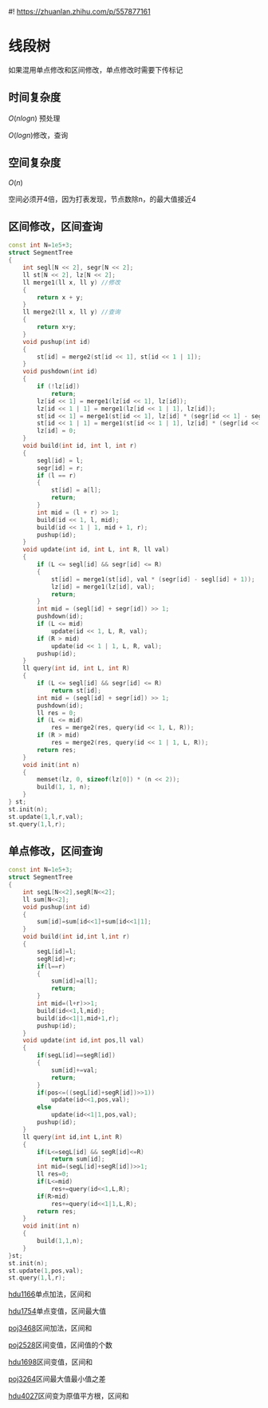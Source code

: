 #! https://zhuanlan.zhihu.com/p/557877161
# 线段树
如果混用单点修改和区间修改，单点修改时需要下传标记
## 时间复杂度
$O(nlogn)$ 预处理

$O(logn)$修改，查询
## 空间复杂度
$O(n)$

空间必须开4倍，因为打表发现，节点数除n，的最大值接近4
## 区间修改，区间查询
```c++
const int N=1e5+3;
struct SegmentTree
{
    int segl[N << 2], segr[N << 2];
    ll st[N << 2], lz[N << 2];
    ll merge1(ll x, ll y) //修改
    {
        return x + y;
    }
    ll merge2(ll x, ll y) //查询
    {
        return x+y;
    }
    void pushup(int id)
    {
        st[id] = merge2(st[id << 1], st[id << 1 | 1]);
    }
    void pushdown(int id)
    {
        if (!lz[id])
            return;
        lz[id << 1] = merge1(lz[id << 1], lz[id]);
        lz[id << 1 | 1] = merge1(lz[id << 1 | 1], lz[id]);
        st[id << 1] = merge1(st[id << 1], lz[id] * (segr[id << 1] - segl[id << 1] + 1));
        st[id << 1 | 1] = merge1(st[id << 1 | 1], lz[id] * (segr[id << 1 | 1] - segl[id << 1 | 1] + 1));
        lz[id] = 0;
    }
    void build(int id, int l, int r)
    {
        segl[id] = l;
        segr[id] = r;
        if (l == r)
        {
            st[id] = a[l];
            return;
        }
        int mid = (l + r) >> 1;
        build(id << 1, l, mid);
        build(id << 1 | 1, mid + 1, r);
        pushup(id);
    }
    void update(int id, int L, int R, ll val)
    {
        if (L <= segl[id] && segr[id] <= R)
        {
            st[id] = merge1(st[id], val * (segr[id] - segl[id] + 1));
            lz[id] = merge1(lz[id], val);
            return;
        }
        int mid = (segl[id] + segr[id]) >> 1;
        pushdown(id);
        if (L <= mid)
            update(id << 1, L, R, val);
        if (R > mid)
            update(id << 1 | 1, L, R, val);
        pushup(id);
    }
    ll query(int id, int L, int R)
    {
        if (L <= segl[id] && segr[id] <= R)
            return st[id];
        int mid = (segl[id] + segr[id]) >> 1;
        pushdown(id);
        ll res = 0;
        if (L <= mid)
            res = merge2(res, query(id << 1, L, R));
        if (R > mid)
            res = merge2(res, query(id << 1 | 1, L, R));
        return res;
    }
    void init(int n)
    {
        memset(lz, 0, sizeof(lz[0]) * (n << 2));
        build(1, 1, n);
    }
} st;
st.init(n);
st.update(1,l,r,val);
st.query(1,l,r);
```
## 单点修改，区间查询
```c++
const int N=1e5+3;
struct SegmentTree
{
    int segL[N<<2],segR[N<<2];
    ll sum[N<<2];
    void pushup(int id)
    {
        sum[id]=sum[id<<1]+sum[id<<1|1];
    }
    void build(int id,int l,int r)
    {
        segL[id]=l;
        segR[id]=r;
        if(l==r)
        {
            sum[id]=a[l];
            return;
        }
        int mid=(l+r)>>1;
        build(id<<1,l,mid);
        build(id<<1|1,mid+1,r);
        pushup(id);
    }
    void update(int id,int pos,ll val)
    {
        if(segL[id]==segR[id])
        {
            sum[id]+=val;
            return;
        }
        if(pos<=((segL[id]+segR[id])>>1))
            update(id<<1,pos,val);
        else
            update(id<<1|1,pos,val);
        pushup(id);
    }
    ll query(int id,int L,int R)
    {
        if(L<=segL[id] && segR[id]<=R)
            return sum[id];
        int mid=(segL[id]+segR[id])>>1;
        ll res=0;
        if(L<=mid)
            res+=query(id<<1,L,R);
        if(R>mid)
            res+=query(id<<1|1,L,R);
        return res;
    }
    void init(int n)
    {
        build(1,1,n);
    }
}st;
st.init(n);
st.update(1,pos,val);
st.query(1,l,r);
```

[hdu1166](https://acm.dingbacode.com/showproblem.php?pid=1166)单点加法，区间和

[hdu1754](https://acm.dingbacode.com/showproblem.php?pid=1754)单点变值，区间最大值

[poj3468](http://poj.org/problem?id=3468)区间加法，区间和

[poj2528](http://poj.org/problem?id=2528)区间变值，区间值的个数

[hdu1698](https://acm.dingbacode.com/showproblem.php?pid=1698)区间变值，区间和

[poj3264](http://poj.org/problem?id=3264)区间最大值最小值之差

[hdu4027](https://acm.dingbacode.com/showproblem.php?pid=4027)区间变为原值平方根，区间和
